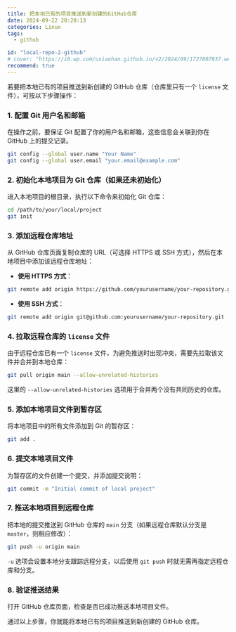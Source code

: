 ```yaml
---
title: 把本地已有的项目推送到新创建的GitHub仓库
date: 2024-09-22 20:20:13
categories: Linux
tags:
  - github

id: "local-repo-2-github"
# cover: "https://i0.wp.com/uxiaohan.github.io/v2/2024/09/1727007937.webp"
recommend: true
---
```


若要把本地已有的项目推送到新创建的 GitHub 仓库（仓库里只有一个 `license` 文件），可按以下步骤操作：

### 1. 配置 Git 用户名和邮箱
在操作之前，要保证 Git 配置了你的用户名和邮箱，这些信息会关联到你在 GitHub 上的提交记录。
```bash
git config --global user.name "Your Name"
git config --global user.email "your.email@example.com"
```

### 2. 初始化本地项目为 Git 仓库（如果还未初始化）
进入本地项目的根目录，执行以下命令来初始化 Git 仓库：
```bash
cd /path/to/your/local/project
git init
```

### 3. 添加远程仓库地址
从 GitHub 仓库页面复制仓库的 URL（可选择 HTTPS 或 SSH 方式），然后在本地项目中添加该远程仓库地址：
- **使用 HTTPS 方式**：
```bash
git remote add origin https://github.com/yourusername/your-repository.git
```
- **使用 SSH 方式**：
```bash
git remote add origin git@github.com:yourusername/your-repository.git
```

### 4. 拉取远程仓库的 `license` 文件
由于远程仓库已有一个 `license` 文件，为避免推送时出现冲突，需要先拉取该文件并合并到本地仓库：
```bash
git pull origin main --allow-unrelated-histories
```
这里的 `--allow-unrelated-histories` 选项用于合并两个没有共同历史的仓库。

### 5. 添加本地项目文件到暂存区
将本地项目中的所有文件添加到 Git 的暂存区：
```bash
git add .
```

### 6. 提交本地项目文件
为暂存区的文件创建一个提交，并添加提交说明：
```bash
git commit -m "Initial commit of local project"
```

### 7. 推送本地项目到远程仓库
把本地的提交推送到 GitHub 仓库的 `main` 分支（如果远程仓库默认分支是 `master`，则相应修改）：
```bash
git push -u origin main
```
`-u` 选项会设置本地分支跟踪远程分支，以后使用 `git push` 时就无需再指定远程仓库和分支。

### 8. 验证推送结果
打开 GitHub 仓库页面，检查是否已成功推送本地项目文件。

通过以上步骤，你就能将本地已有的项目推送到新创建的 GitHub 仓库。 